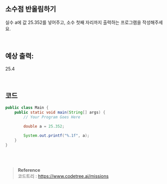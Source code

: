 ## 소수점 반올림하기

실수 a에 값 25.352를 넣어주고, 소수 첫째 자리까지 출력하는 프로그램을 작성해주세요.

<br/>

## 예상 출력:

25.4

<br/>

## 코드

```java
public class Main {
    public static void main(String[] args) {
        // Your Program Goes Here

        double a = 25.352;

        System.out.printf("%.1f", a);
    }
}
```


<br/><br/>

>**Reference** 
> <br/>
코드트리 : https://www.codetree.ai/missions
